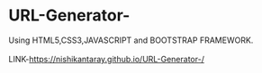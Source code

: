 # URL-Generator-
Using HTML5,CSS3,JAVASCRIPT and BOOTSTRAP FRAMEWORK.
<br>
<br>
LINK-https://nishikantaray.github.io/URL-Generator-/
